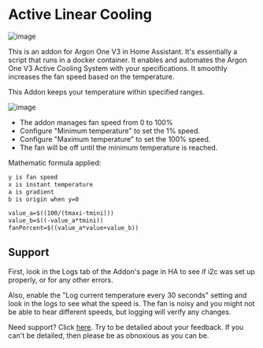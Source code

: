 # Active Linear Cooling

![image](https://raw.githubusercontent.com/piotrtekien/HassOSArgonOneAddon/main/gitResources/activecooling.jpg)

This is an addon for Argon One V3 in Home Assistant.
It's essentially a script that runs in a docker container.
It enables and automates the Argon One V3 Active Cooling System with your specifications.
It smoothly increases the fan speed based on the temperature.

This Addon keeps your temperature within specified ranges.

![image](https://raw.githubusercontent.com/piotrtekien/HassOSArgonOneAddon/main/gitResources/argonlinear.png)

- The addon manages fan speed from 0 to 100%
- Configure "Minimum temperature" to set the 1% speed.
- Configure "Maximum temperature" to set the 100% speed.
- The fan will be off until the minimum temperature is reached.

Mathematic formula applied:

```y = a*x + b
y is fan speed
x is instant temperature
a is gradient
b is origin when y=0

value_a=$((100/(tmaxi-tmini)))
value_b=$((-value_a*tmini))
fanPercent=$((value_a*value+value_b))
```

## Support

First, look in the Logs tab of the Addon's page in HA to see if i2c was set up properly,
 or for any other errors.

Also, enable the "Log current temperature every 30 seconds" setting and look in the
 logs to see what the speed is. The fan is noisy and you might not be able to hear
 different speeds, but logging will verify any changes.

Need support? Click [here](https://community.home-assistant.io/t/argon-one-active-cooling-addon/262598/8).
Try to be detailed about your feedback.
If you can't be detailed, then please be as obnoxious as you can be.

